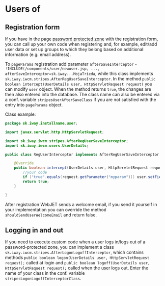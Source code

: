 # Users of

## Registration form

If you have in the page [password protected zone](../../../redactor/zaheslovana-zona/README.md) with the registration form, you can call up your own code when registering and, for example, edit/add user data or set up groups to which they belong based on additional information (e.g. email address).

To `pageParams` registration add parameter `afterSaveInterceptor` - `!INCLUDE(/components/user/newuser.jsp, ..., afterSaveInterceptor=sk.iway...MojaTrieda`, while this class implements `sk.iway.iwcm.stripes.AfterRegUserSaveInterceptor`. In the method `public boolean intercept(UserDetails user, HttpServletRequest request)` you can modify `user` object. When the method returns `true`, the changes are then also entered into the database. The class name can also be entered via a conf. variable `stripesUserAfterSaveClass` if you are not satisfied with the entry into `pageParams` object.

Class example:

```java
package sk.iway.installname.user;

import javax.servlet.http.HttpServletRequest;

import sk.iway.iwcm.stripes.AfterRegUserSaveInterceptor;
import sk.iway.iwcm.users.UserDetails;

public class RegUserInterceptor implements AfterRegUserSaveInterceptor {

    @Override
    public boolean intercept(UserDetails user, HttpServletRequest request) {
        //your code
        if ("true".equals(request.getParameter("myparam"))) user.setFieldA("changed text");
        return true;
    }

}
```

After registration WebJET sends a welcome email, if you send it yourself in your implementation you can override the method `shouldSendUserWelcomeEmail` and return false.

## Logging in and out

If you need to execute custom code when a user logs in/logs out of a password-protected zone, you can implement a class `sk.iway.iwcm.stripes.AfterLogonLogoffInterceptor`, which contains methods `public boolean logon(UserDetails user, HttpServletRequest request);` called at login and `public boolean logoff(UserDetails user, HttpServletRequest request);` called when the user logs out. Enter the name of your class in the conf. variable `stripesLogonLogoffInterceptorClass`.
